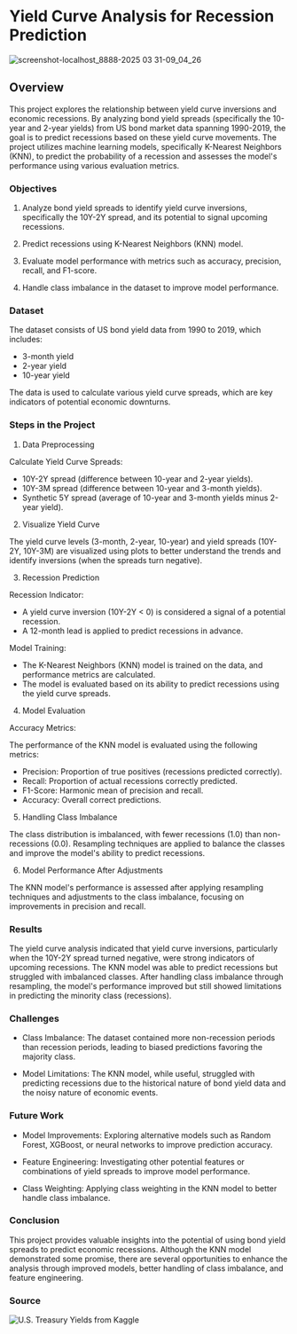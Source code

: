 # Yield Curve Analysis for Recession Prediction

![screenshot-localhost_8888-2025 03 31-09_04_26](https://github.com/user-attachments/assets/6ad0611e-b2fe-4ef6-b22a-82e595aee179)

## Overview
This project explores the relationship between yield curve inversions and economic recessions. By analyzing bond yield spreads (specifically the 10-year and 2-year yields) from US bond market data spanning 1990-2019, the goal is to predict recessions based on these yield curve movements. The project utilizes machine learning models, specifically K-Nearest Neighbors (KNN), to predict the probability of a recession and assesses the model's performance using various evaluation metrics.

### Objectives

1. Analyze bond yield spreads to identify yield curve inversions, specifically the 10Y-2Y spread, and its potential to signal upcoming recessions.

2. Predict recessions using K-Nearest Neighbors (KNN) model.

3. Evaluate model performance with metrics such as accuracy, precision, recall, and F1-score.

4. Handle class imbalance in the dataset to improve model performance.

### Dataset

The dataset consists of US bond yield data from 1990 to 2019, which includes:

- 3-month yield
- 2-year yield
- 10-year yield

The data is used to calculate various yield curve spreads, which are key indicators of potential economic downturns.

### Steps in the Project

1. Data Preprocessing

Calculate Yield Curve Spreads:
- 10Y-2Y spread (difference between 10-year and 2-year yields).
- 10Y-3M spread (difference between 10-year and 3-month yields).
- Synthetic 5Y spread (average of 10-year and 3-month yields minus 2-year yield).

2. Visualize Yield Curve

The yield curve levels (3-month, 2-year, 10-year) and yield spreads (10Y-2Y, 10Y-3M) are visualized using plots to better understand the trends and identify inversions (when the spreads turn negative).

3. Recession Prediction

Recession Indicator:
- A yield curve inversion (10Y-2Y < 0) is considered a signal of a potential recession.
- A 12-month lead is applied to predict recessions in advance.

Model Training:
- The K-Nearest Neighbors (KNN) model is trained on the data, and performance metrics are calculated.
- The model is evaluated based on its ability to predict recessions using the yield curve spreads.

4. Model Evaluation

Accuracy Metrics:

The performance of the KNN model is evaluated using the following metrics:
- Precision: Proportion of true positives (recessions predicted correctly).
- Recall: Proportion of actual recessions correctly predicted.
- F1-Score: Harmonic mean of precision and recall.
- Accuracy: Overall correct predictions.

5. Handling Class Imbalance

The class distribution is imbalanced, with fewer recessions (1.0) than non-recessions (0.0). Resampling techniques are applied to balance the classes and improve the model's ability to predict recessions.

6. Model Performance After Adjustments

The KNN model's performance is assessed after applying resampling techniques and adjustments to the class imbalance, focusing on improvements in precision and recall.

### Results

The yield curve analysis indicated that yield curve inversions, particularly when the 10Y-2Y spread turned negative, were strong indicators of upcoming recessions. The KNN model was able to predict recessions but struggled with imbalanced classes. After handling class imbalance through resampling, the model's performance improved but still showed limitations in predicting the minority class (recessions).

### Challenges

- Class Imbalance: The dataset contained more non-recession periods than recession periods, leading to biased predictions favoring the majority class.

- Model Limitations: The KNN model, while useful, struggled with predicting recessions due to the historical nature of bond yield data and the noisy nature of economic events.

### Future Work

- Model Improvements: Exploring alternative models such as Random Forest, XGBoost, or neural networks to improve prediction accuracy.

- Feature Engineering: Investigating other potential features or combinations of yield spreads to improve model performance.

- Class Weighting: Applying class weighting in the KNN model to better handle class imbalance.

### Conclusion

This project provides valuable insights into the potential of using bond yield spreads to predict economic recessions. Although the KNN model demonstrated some promise, there are several opportunities to enhance the analysis through improved models, better handling of class imbalance, and feature engineering.

### Source

![U.S. Treasury Yields from Kaggle](https://www.kaggle.com/datasets/guillemservera/us-treasury-yields-daily)

